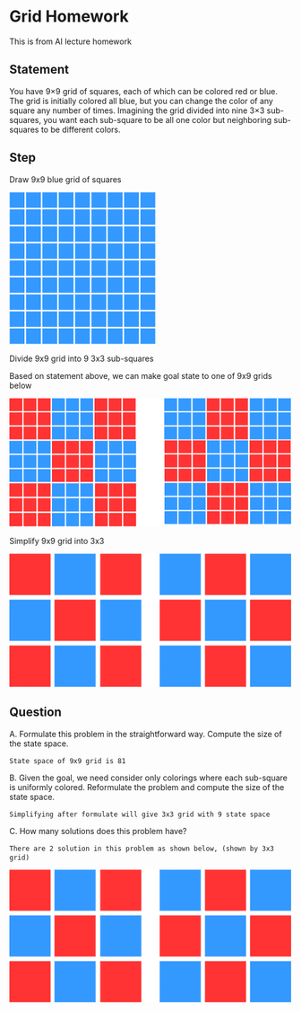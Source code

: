 # Grid Homework

This is from AI lecture homework

## Statement

You have 9×9 grid of squares, each of which can be colored red or blue. The grid is initially colored all blue, but you can change the color of any square any number of times. Imagining the grid divided into nine 3×3 sub-squares, you want each sub-square to be all one color but neighboring sub-squares to be different colors.

## Step

Draw 9x9 blue grid of squares

![All Blue 9x9 grid](./img/9x9_blue.png)

Divide 9x9 grid into 9 3x3 sub-squares

Based on statement above, we can make goal state to one of 9x9 grids below

![Divide](./img/9x9.png)

Simplify 9x9 grid into 3x3

![Simplify to 3x3](./img/3x3.png)

## Question

A. Formulate this problem in the straightforward way. Compute the size of the state space.

    State space of 9x9 grid is 81

B. Given the goal, we need consider only colorings where each sub-square is uniformly colored. Reformulate the problem and compute the size of the state space.

    Simplifying after formulate will give 3x3 grid with 9 state space

C. How many solutions does this problem have?

    There are 2 solution in this problem as shown below, (shown by 3x3 grid)

![Simplify to 3x3](./img/3x3.png)
